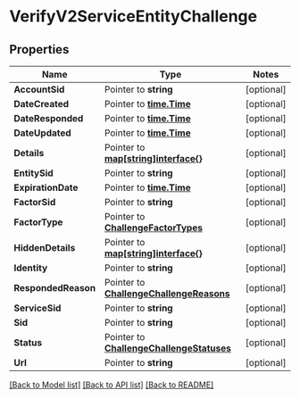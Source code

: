 # VerifyV2ServiceEntityChallenge

## Properties
Name | Type | Notes
------------ | ------------- | -------------
**AccountSid** | Pointer to **string** | [optional] 
**DateCreated** | Pointer to [**time.Time**](time.Time.md) | [optional] 
**DateResponded** | Pointer to [**time.Time**](time.Time.md) | [optional] 
**DateUpdated** | Pointer to [**time.Time**](time.Time.md) | [optional] 
**Details** | Pointer to [**map[string]interface{}**](.md) | [optional] 
**EntitySid** | Pointer to **string** | [optional] 
**ExpirationDate** | Pointer to [**time.Time**](time.Time.md) | [optional] 
**FactorSid** | Pointer to **string** | [optional] 
**FactorType** | Pointer to [**ChallengeFactorTypes**](challenge_factor_types.md) | [optional] 
**HiddenDetails** | Pointer to [**map[string]interface{}**](.md) | [optional] 
**Identity** | Pointer to **string** | [optional] 
**RespondedReason** | Pointer to [**ChallengeChallengeReasons**](challenge_challenge_reasons.md) | [optional] 
**ServiceSid** | Pointer to **string** | [optional] 
**Sid** | Pointer to **string** | [optional] 
**Status** | Pointer to [**ChallengeChallengeStatuses**](challenge_challenge_statuses.md) | [optional] 
**Url** | Pointer to **string** | [optional] 

[[Back to Model list]](../README.md#documentation-for-models) [[Back to API list]](../README.md#documentation-for-api-endpoints) [[Back to README]](../README.md)


